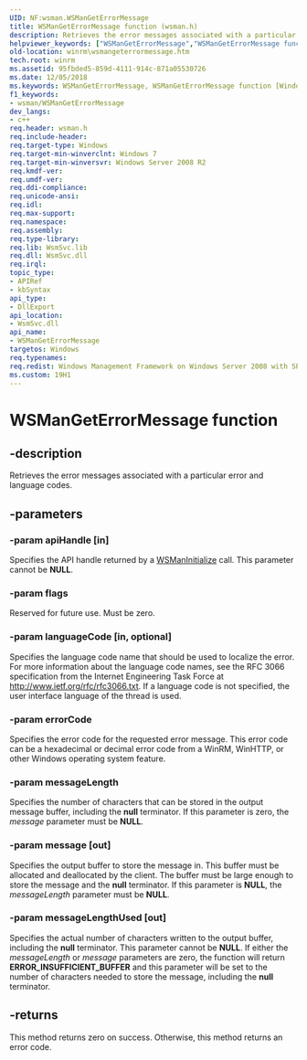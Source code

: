 ```yaml
---
UID: NF:wsman.WSManGetErrorMessage
title: WSManGetErrorMessage function (wsman.h)
description: Retrieves the error messages associated with a particular error and language codes.helpviewer_keywords: ["WSManGetErrorMessage","WSManGetErrorMessage function [Windows Remote Management]","winrm.wsmangeterrormessage","wsman/WSManGetErrorMessage"]
old-location: winrm\wsmangeterrormessage.htm
tech.root: winrm
ms.assetid: 95fbded5-859d-4111-914c-871a05530726
ms.date: 12/05/2018
ms.keywords: WSManGetErrorMessage, WSManGetErrorMessage function [Windows Remote Management], winrm.wsmangeterrormessage, wsman/WSManGetErrorMessage
f1_keywords:
- wsman/WSManGetErrorMessage
dev_langs:
- c++
req.header: wsman.h
req.include-header: 
req.target-type: Windows
req.target-min-winverclnt: Windows 7
req.target-min-winversvr: Windows Server 2008 R2
req.kmdf-ver: 
req.umdf-ver: 
req.ddi-compliance: 
req.unicode-ansi: 
req.idl: 
req.max-support: 
req.namespace: 
req.assembly: 
req.type-library: 
req.lib: WsmSvc.lib
req.dll: WsmSvc.dll
req.irql: 
topic_type:
- APIRef
- kbSyntax
api_type:
- DllExport
api_location:
- WsmSvc.dll
api_name:
- WSManGetErrorMessage
targetos: Windows
req.typenames: 
req.redist: Windows Management Framework on Windows Server 2008 with SP2 and Windows Vista with SP2
ms.custom: 19H1
---
```


# WSManGetErrorMessage function


## -description


Retrieves the error messages associated with a particular error and language codes.


## -parameters




### -param apiHandle [in]

Specifies the API handle returned by a <a href="https://docs.microsoft.com/windows/desktop/api/wsman/nf-wsman-wsmaninitialize">WSManInitialize</a> call. This parameter  cannot be <b>NULL</b>.


### -param flags

Reserved for future use. Must be zero.


### -param languageCode [in, optional]

Specifies the language code name that should be used to localize the error. For more information about the language code names, see the    RFC 3066 specification from the Internet Engineering Task Force at <a href="https://www.ietf.org/rfc/rfc3066.txt">http://www.ietf.org/rfc/rfc3066.txt</a>.  If a language code is not specified, the user interface language of the thread is  used.


### -param errorCode

Specifies the error code for the requested error message. This error code can be a hexadecimal or decimal error code from a WinRM, WinHTTP, or other Windows operating system feature.


### -param messageLength

Specifies the number of characters that can be stored in the output message buffer, including the <b>null</b> terminator. If this parameter is zero, the <i>message</i> parameter must be <b>NULL</b>.


### -param message [out]

Specifies the output buffer to store the message in. This buffer must be allocated and deallocated by the client. The buffer must be large enough to store the message and the <b>null</b> terminator. If this parameter is <b>NULL</b>, the <i>messageLength</i> parameter must be <b>NULL</b>.


### -param messageLengthUsed [out]

Specifies the actual number of characters written to the output buffer, including the <b>null</b> terminator. This parameter cannot be <b>NULL</b>. If either the <i>messageLength</i> or <i>message</i> parameters are zero, the function will return <b>ERROR_INSUFFICIENT_BUFFER</b> and this parameter will be set to the number of characters needed to store the message, including the <b>null</b> terminator.


## -returns



This method returns zero on success. Otherwise, this method returns an error code.



